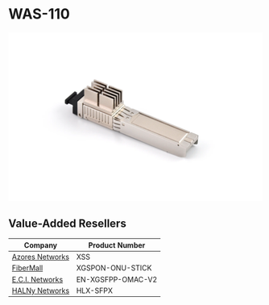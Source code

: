 # WAS-110

![WAS-110](was-110/was-110.webp)

## Value-Added Resellers

| Company                                        | Product Number    |
| ---------------------------------------------- | ----------------- |
| [Azores Networks](https://azoresnetworks.com/) | XSS               |
| [FiberMall](https://www.fibermall.com/)        | XGSPON-ONU-STICK  |
| [E.C.I. Networks](https://ecin.ca/)            | EN-XGSFPP-OMAC-V2 |
| [HALNy Networks](https://halny.com/)           | HLX-SFPX          |

[^1]: <https://www.bfw-solutions.com/en/gpon-family-141>
